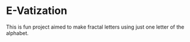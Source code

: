 # E-Vatization

This is fun project aimed to make fractal letters using just one letter of the alphabet.
